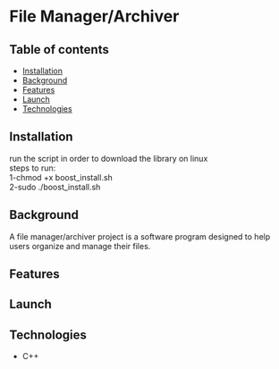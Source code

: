 # File Manager/Archiver

## Table of contents
+ [Installation](#installation)
+ [Background](#background)
+ [Features](#features)
+ [Launch](#launch)
+ [Technologies](#technologies)

## Installation
run the script in order to download the library on linux <br />
steps to run: <br />
1-chmod +x boost_install.sh <br />
2-sudo ./boost_install.sh <br />
## Background

A file manager/archiver project is a software program designed to help users organize and manage their files.
## Features
## Launch
## Technologies
+ C++
